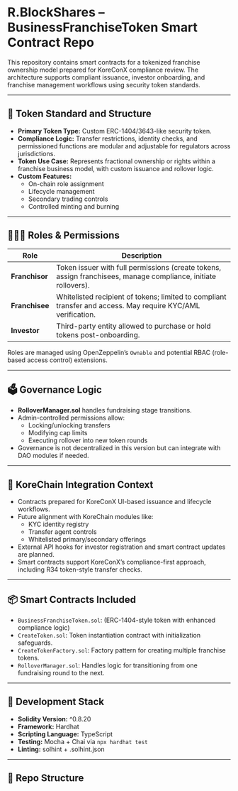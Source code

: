 # R.BlockShares – BusinessFranchiseToken Smart Contract Repo

This repository contains smart contracts for a tokenized franchise ownership model prepared for KoreConX compliance review. The architecture supports compliant issuance, investor onboarding, and franchise management workflows using security token standards.

---

## 🔑 Token Standard and Structure

- **Primary Token Type:** Custom ERC-1404/3643-like security token.
- **Compliance Logic:** Transfer restrictions, identity checks, and permissioned functions are modular and adjustable for regulators across jurisdictions.
- **Token Use Case:** Represents fractional ownership or rights within a franchise business model, with custom issuance and rollover logic.
- **Custom Features:** 
  - On-chain role assignment
  - Lifecycle management
  - Secondary trading controls
  - Controlled minting and burning

---

## 🧑‍🤝‍🧑 Roles & Permissions

| Role        | Description                                                                 |
|-------------|-----------------------------------------------------------------------------|
| **Franchisor** | Token issuer with full permissions (create tokens, assign franchisees, manage compliance, initiate rollovers). |
| **Franchisee** | Whitelisted recipient of tokens; limited to compliant transfer and access. May require KYC/AML verification. |
| **Investor**   | Third-party entity allowed to purchase or hold tokens post-onboarding.   |

Roles are managed using OpenZeppelin’s `Ownable` and potential RBAC (role-based access control) extensions.

---

## 🗳️ Governance Logic

- **RolloverManager.sol** handles fundraising stage transitions.
- Admin-controlled permissions allow:
  - Locking/unlocking transfers
  - Modifying cap limits
  - Executing rollover into new token rounds
- Governance is not decentralized in this version but can integrate with DAO modules if needed.

---

## 🔄 KoreChain Integration Context

- Contracts prepared for KoreConX UI-based issuance and lifecycle workflows.
- Future alignment with KoreChain modules like:
  - KYC identity registry
  - Transfer agent controls
  - Whitelisted primary/secondary offerings
- External API hooks for investor registration and smart contract updates are planned.
- Smart contracts support KoreConX’s compliance-first approach, including R34 token-style transfer checks.

---

## 📦 Smart Contracts Included

- `BusinessFranchiseToken.sol`: (ERC-1404-style token with enhanced compliance logic)
- `CreateToken.sol`: Token instantiation contract with initialization safeguards.
- `CreateTokenFactory.sol`: Factory pattern for creating multiple franchise tokens.
- `RolloverManager.sol`: Handles logic for transitioning from one fundraising round to the next.

---

## 🧪 Development Stack

- **Solidity Version:** ^0.8.20
- **Framework:** Hardhat
- **Scripting Language:** TypeScript
- **Testing:** Mocha + Chai via `npx hardhat test`
- **Linting:** solhint + .solhint.json

---

## 📁 Repo Structure

